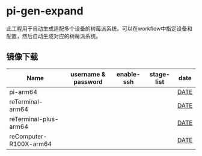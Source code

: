 # pi-gen-expand

此工程用于自动生成适配多个设备的树莓派系统。可以在workflow中指定设备和配置，然后自动生成对应的树莓派系统。

## 镜像下载

| Name                  |   username & password   | enable-ssh |        stage-list       |      date      |
|-----------------------|-------------------------|------------|-------------------------|----------------|
| pi-arm64              |                         |            |                         |   [DATE](NULL) |
| reTerminal-arm64      |                         |            |                         |   [DATE](NULL) |
| reTerminal-plus-arm64 |                         |            |                         |   [DATE](NULL) |
| reComputer-R100X-arm64|                         |            |                         |   [DATE](NULL) || raspberrypi-arm64     | pi & raspberry            | 1           | stage0 stage1 stage2    | [2024-05-27](https://github.com/is-qian/pi-gen/actions/runs/9250270479/artifacts/1539958554) |
